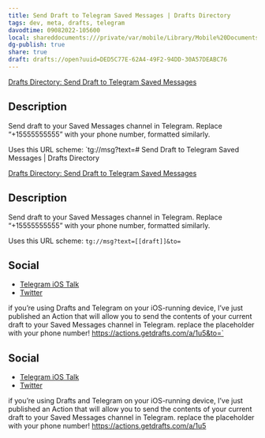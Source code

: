 ```yaml
---
title: Send Draft to Telegram Saved Messages | Drafts Directory
tags: dev, meta, drafts, telegram
davodtime: 09082022-105600
local: shareddocuments:///private/var/mobile/Library/Mobile%20Documents/iCloud~md~obsidian/Documents/OBSHIDDIAN/drafts/DED5C77E-62A4-49F2-94DD-30A57DEABC76.md
dg-publish: true
share: true
draft: drafts://open?uuid=DED5C77E-62A4-49F2-94DD-30A57DEABC76
---
```


[Drafts Directory: Send Draft to Telegram Saved Messages](https://actions.getdrafts.com/a/1u5)

## Description

Send draft to your Saved Messages channel in Telegram. Replace “+15555555555” with your phone number, formatted similarly.

Uses this URL scheme:
`tg://msg?text=# Send Draft to Telegram Saved Messages | Drafts Directory

[Drafts Directory: Send Draft to Telegram Saved Messages](https://actions.getdrafts.com/a/1u5)

## Description

Send draft to your Saved Messages channel in Telegram. Replace “+15555555555” with your phone number, formatted similarly.

Uses this URL scheme:
`tg://msg?text=[[draft]]&to=`

## Social
- [Telegram iOS Talk](https://t.me/TelegramiOStalk/113237)
- [Twitter](https://twitter.com/NeoYokel/status/1488572483083157510)

if you’re using Drafts and Telegram on your iOS-running device, I’ve just published an Action that will allow you to send the contents of your current draft to your Saved Messages channel in Telegram. replace the placeholder with your phone number! https://actions.getdrafts.com/a/1u5&to=`

## Social
- [Telegram iOS Talk](https://t.me/TelegramiOStalk/113237)
- [Twitter](https://twitter.com/NeoYokel/status/1488572483083157510)

if you’re using Drafts and Telegram on your iOS-running device, I’ve just published an Action that will allow you to send the contents of your current draft to your Saved Messages channel in Telegram. replace the placeholder with your phone number! https://actions.getdrafts.com/a/1u5